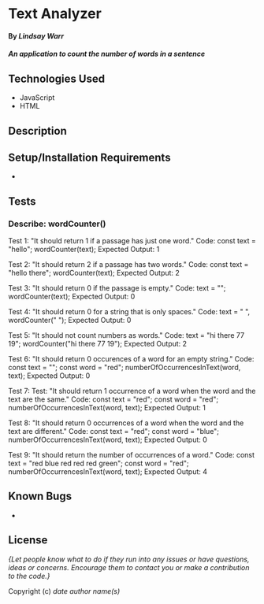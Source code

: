 # Text Analyzer

#### By _Lindsay Warr_

#### _An application to count the number of words in a sentence_

## Technologies Used

* JavaScript
* HTML

## Description


## Setup/Installation Requirements

* 

## Tests
### Describe: wordCounter()

Test 1: "It should return 1 if a passage has just one word."
Code:
const text = "hello";
wordCounter(text);
Expected Output: 1

Test 2: "It should return 2 if a passage has two words."
Code:
const text = "hello there";
wordCounter(text);
Expected Output: 2

Test 3: "It should return 0 if the passage is empty."
Code: 
text = "";
wordCounter(text);
Expected Output: 0

Test 4: "It should return 0 for a string that is only spaces."
Code: 
text = "           ",
wordCounter("            ");
Expected Output: 0

Test 5: "It should not count numbers as words."
Code:
text = "hi there 77 19";
wordCounter("hi there 77 19");
Expected Output: 2

Test 6: "It should return 0 occurences of a word for an empty string."
Code:
const text = "";
const word = "red";
numberOfOccurrencesInText(word, text);
Expected Output: 0

Test 7: Test: "It should return 1 occurrence of a word when the word and the text are the same."
Code:
const text = "red";
const word = "red";
numberOfOccurrencesInText(word, text);
Expected Output: 1

Test 8: "It should return 0 occurrences of a word when the word and the text are different."
Code:
const text = "red";
const word = "blue";
numberOfOccurrencesInText(word, text);
Expected Output: 0

Test 9: "It should return the number of occurrences of a word."
Code:
const text = "red blue red red red green";
const word = "red";
numberOfOccurrencesInText(word, text);
Expected Output: 4

## Known Bugs

* 

## License

_{Let people know what to do if they run into any issues or have questions, ideas or concerns.  Encourage them to contact you or make a contribution to the code.}_

Copyright (c) _date_ _author name(s)_
